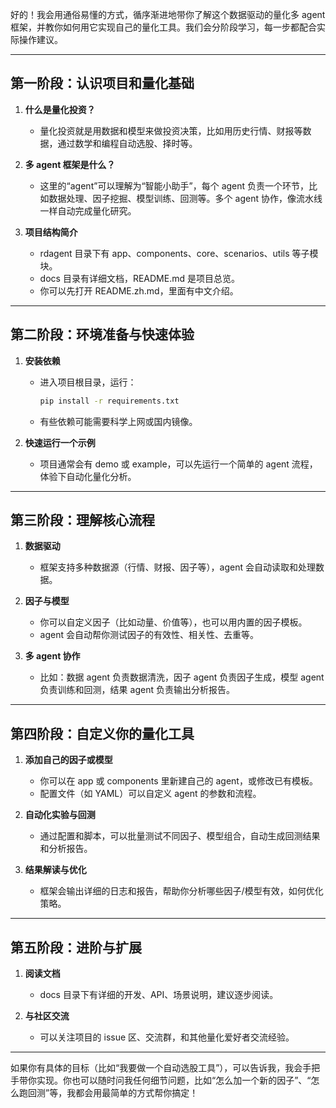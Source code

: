 好的！我会用通俗易懂的方式，循序渐进地带你了解这个数据驱动的量化多 agent 框架，并教你如何用它实现自己的量化工具。我们会分阶段学习，每一步都配合实际操作建议。

---

## 第一阶段：认识项目和量化基础

1. **什么是量化投资？**
   - 量化投资就是用数据和模型来做投资决策，比如用历史行情、财报等数据，通过数学和编程自动选股、择时等。

2. **多 agent 框架是什么？**
   - 这里的“agent”可以理解为“智能小助手”，每个 agent 负责一个环节，比如数据处理、因子挖掘、模型训练、回测等。多个 agent 协作，像流水线一样自动完成量化研究。

3. **项目结构简介**
   - rdagent 目录下有 app、components、core、scenarios、utils 等子模块。
   - docs 目录有详细文档，README.md 是项目总览。
   - 你可以先打开 README.zh.md，里面有中文介绍。

---

## 第二阶段：环境准备与快速体验

1. **安装依赖**
   - 进入项目根目录，运行：
     ```bash
     pip install -r requirements.txt
     ```
   - 有些依赖可能需要科学上网或国内镜像。

2. **快速运行一个示例**
   - 项目通常会有 demo 或 example，可以先运行一个简单的 agent 流程，体验下自动化量化分析。

---

## 第三阶段：理解核心流程

1. **数据驱动**
   - 框架支持多种数据源（行情、财报、因子等），agent 会自动读取和处理数据。

2. **因子与模型**
   - 你可以自定义因子（比如动量、价值等），也可以用内置的因子模板。
   - agent 会自动帮你测试因子的有效性、相关性、去重等。

3. **多 agent 协作**
   - 比如：数据 agent 负责数据清洗，因子 agent 负责因子生成，模型 agent 负责训练和回测，结果 agent 负责输出分析报告。

---

## 第四阶段：自定义你的量化工具

1. **添加自己的因子或模型**
   - 你可以在 app 或 components 里新建自己的 agent，或修改已有模板。
   - 配置文件（如 YAML）可以自定义 agent 的参数和流程。

2. **自动化实验与回测**
   - 通过配置和脚本，可以批量测试不同因子、模型组合，自动生成回测结果和分析报告。

3. **结果解读与优化**
   - 框架会输出详细的日志和报告，帮助你分析哪些因子/模型有效，如何优化策略。

---

## 第五阶段：进阶与扩展

1. **阅读文档**
   - docs 目录下有详细的开发、API、场景说明，建议逐步阅读。

2. **与社区交流**
   - 可以关注项目的 issue 区、交流群，和其他量化爱好者交流经验。

---

如果你有具体的目标（比如“我要做一个自动选股工具”），可以告诉我，我会手把手带你实现。你也可以随时问我任何细节问题，比如“怎么加一个新的因子”、“怎么跑回测”等，我都会用最简单的方式帮你搞定！